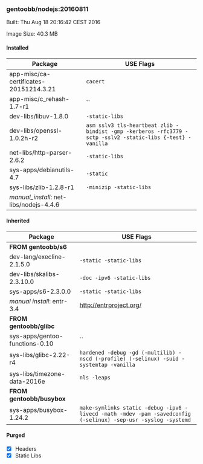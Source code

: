 ### gentoobb/nodejs:20160811
Built: Thu Aug 18 20:16:42 CEST 2016

Image Size: 40.3 MB
#### Installed
Package | USE Flags
--------|----------
app-misc/ca-certificates-20151214.3.21 | `cacert`
app-misc/c_rehash-1.7-r1 | ``
dev-libs/libuv-1.8.0 | `-static-libs`
dev-libs/openssl-1.0.2h-r2 | `asm sslv3 tls-heartbeat zlib -bindist -gmp -kerberos -rfc3779 -sctp -sslv2 -static-libs {-test} -vanilla`
net-libs/http-parser-2.6.2 | `-static-libs`
sys-apps/debianutils-4.7 | `-static`
sys-libs/zlib-1.2.8-r1 | `-minizip -static-libs`
*manual_install*: net-libs/nodejs-4.4.6 | 
#### Inherited
Package | USE Flags
--------|----------
**FROM gentoobb/s6** |
dev-lang/execline-2.1.5.0 | `-static -static-libs`
dev-libs/skalibs-2.3.10.0 | `-doc -ipv6 -static-libs`
sys-apps/s6-2.3.0.0 | `-static -static-libs`
*manual install*: entr-3.4 | http://entrproject.org/
**FROM gentoobb/glibc** |
sys-apps/gentoo-functions-0.10 | ``
sys-libs/glibc-2.22-r4 | `hardened -debug -gd (-multilib) -nscd (-profile) (-selinux) -suid -systemtap -vanilla`
sys-libs/timezone-data-2016e | `nls -leaps`
**FROM gentoobb/busybox** |
sys-apps/busybox-1.24.2 | `make-symlinks static -debug -ipv6 -livecd -math -mdev -pam -savedconfig (-selinux) -sep-usr -syslog -systemd`
#### Purged
- [x] Headers
- [x] Static Libs
